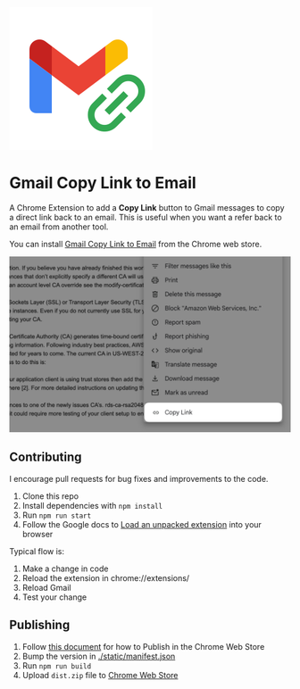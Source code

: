 ![icon](./assets/icon.svg)

# Gmail Copy Link to Email

A Chrome Extension to add a **Copy Link** button to Gmail messages to copy a direct link back to an email. This is useful when you want a refer back to an email from another tool.

You can install [Gmail Copy Link to Email](https://chromewebstore.google.com/detail/gmail-copy-link-to-email/eacjcbfhakpkfabohdjfcefjfcfhpdao?authuser=0&hl=en) from the Chrome web store.

![Gmail Copy Link to Email](./assets/copy-link.png)

## Contributing

I encourage pull requests for bug fixes and improvements to the code.

1. Clone this repo
2. Install dependencies with `npm install`
3. Run `npm run start`
4. Follow the Google docs to [Load an unpacked extension](https://developer.chrome.com/docs/extensions/get-started/tutorial/hello-world#load-unpacked) into your browser

Typical flow is:

1. Make a change in code
2. Reload the extension in chrome://extensions/
3. Reload Gmail
4. Test your change

## Publishing

1. Follow [this document](https://developer.chrome.com/docs/webstore/publish) for how to Publish in the Chrome Web Store
2. Bump the version in [./static/manifest.json](./static/manifest.json)
3. Run `npm run build`
4. Upload `dist.zip` file to [Chrome Web Store](https://chrome.google.com/webstore/devconsole/259626af-533e-49d5-92d9-7333f6b10364/eacjcbfhakpkfabohdjfcefjfcfhpdao/edit/package)

